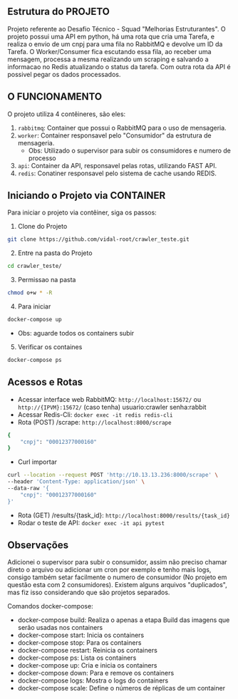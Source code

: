 ## Estrutura do PROJETO

Projeto referente ao Desafio Técnico - Squad "Melhorias Estruturantes". O projeto possui uma API em python, há uma rota que cria uma Tarefa, e realiza o envio de um cnpj para uma fila no RabbitMQ e devolve um ID da Tarefa. O Worker/Consumer fica escutando essa fila, ao receber uma mensagem, processa a mesma realizando um scraping e salvando a informacao no Redis atualizando o status da tarefa. Com outra rota da API é possivel pegar os dados processados.

## O FUNCIONAMENTO

O projeto utiliza 4 contêineres, são eles:

1. `rabbitmq`: Container que possui o RabbitMQ para o uso de mensageria.
2. `worker`: Container responsavel pelo "Consumidor" da estrutura de mensageria.
    - Obs: Utilizado o supervisor para subir os consumidores e numero de processo
3. `api`: Container da API, responsavel pelas rotas, utilizando FAST API.
4. `redis`: Conatiner responsavel pelo sistema de cache usando REDIS.

## Iniciando o Projeto via CONTAINER

Para iniciar o projeto via contêiner, siga os passos:

1. Clone do Projeto
```sh
git clone https://github.com/vidal-root/crawler_teste.git
```
2. Entre na pasta do Projeto
```sh
cd crawler_teste/
```
3. Permissao na pasta
```sh
chmod o+w * -R
```
4. Para iniciar
```sh
docker-compose up
```
- Obs: aguarde todos os containers subir
5. Verificar os containes
```sh
docker-compose ps
```

## Acessos e Rotas
- Acessar interface web RabbitMQ: `http://localhost:15672/` ou `http://{IPVM}:15672/` (caso tenha) usuario:crawler senha:rabbit
- Acessar Redis-Cli: `docker exec -it redis redis-cli`
- Rota (POST) /scrape: `http://localhost:8000/scrape`
```sh
{
    "cnpj": "00012377000160"
}
```
- Curl importar
```sh
curl --location --request POST 'http://10.13.13.236:8000/scrape' \
--header 'Content-Type: application/json' \
--data-raw '{
    "cnpj": "00012377000160"
}'
```
- Rota (GET) /results/{task_id}: `http://localhost:8000/results/{task_id}`
- Rodar o teste de API: `docker exec -it api pytest`

## Observações
Adicionei o supervisor para subir o consumidor, assim não preciso chamar direto o arquivo ou adicionar um cron por exemplo e tenho mais logs, consigo também setar facilmente o numero de consumidor (No projeto em questão esta com 2 consumidores).
Existem alguns arquivos "duplicados", mas fiz isso considerando que são projetos separados.

Comandos docker-compose:
- docker-compose build: Realiza o apenas a etapa Build das imagens que serão usadas nos containers
- docker-compose start: Inicia os containers
- docker-compose stop: Para os containers
- docker-compose restart: Reinicia os containers
- docker-compose ps: Lista os containers
- docker-compose up: Cria e inicia os containers
- docker-compose down: Para e remove os containers
- docker-compose logs: Mostra o logs do containers
- docker-compose scale: Define o números de réplicas de um container
